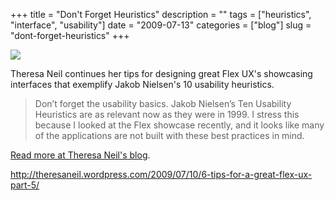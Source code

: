 +++
title = "Don't Forget Heuristics"
description = ""
tags = ["heuristics", "interface", "usability"]
date = "2009-07-13"
categories = ["blog"]
slug = "dont-forget-heuristics"
+++



  <div class="notebook-screenshot"><a href="http://theresaneil.wordpress.com/2009/07/10/6-tips-for-a-great-flex-ux-part-5/"><img src="//media.konigi.com/bluga/wt4a5b394c9282a.jpg"/></a></div><p>Theresa Neil continues her tips for designing great Flex UX's showcasing interfaces that exemplify Jakob Nielsen's 10 usability heuristics.</p>
<blockquote><p>Don’t forget the usability basics. Jakob Nielsen’s Ten Usability Heuristics are as relevant now as they were in 1999. I stress this because I looked at the Flex showcase recently, and it looks like many of the applications are not built with these best practices in mind.</p></blockquote>
<p><a href="http://theresaneil.wordpress.com/2009/07/10/6-tips-for-a-great-flex-ux-part-5/">Read more at Theresa Neil's blog</a>.</p>
    
  <a href="http://theresaneil.wordpress.com/2009/07/10/6-tips-for-a-great-flex-ux-part-5/">http://theresaneil.wordpress.com/2009/07/10/6-tips-for-a-great-flex-ux-part-5/</a>

